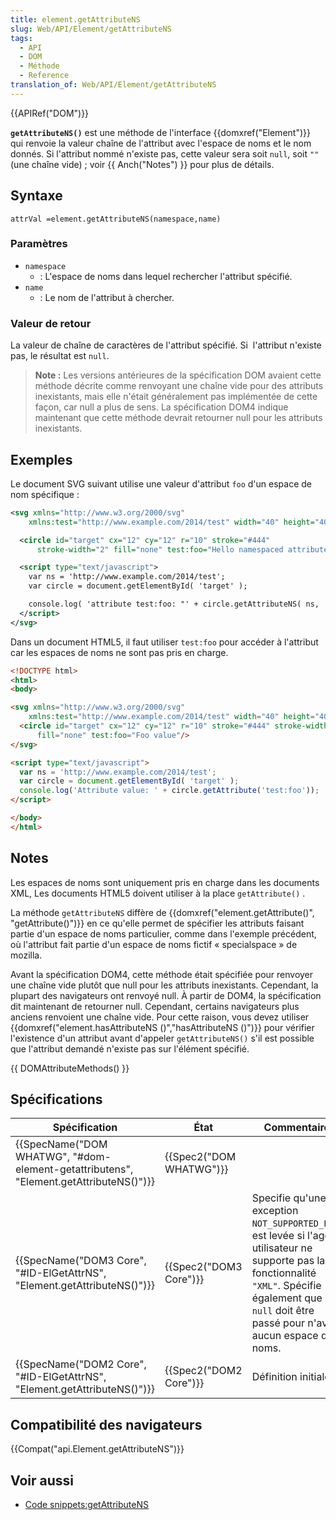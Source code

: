 ```yaml
---
title: element.getAttributeNS
slug: Web/API/Element/getAttributeNS
tags:
  - API
  - DOM
  - Méthode
  - Reference
translation_of: Web/API/Element/getAttributeNS
---
```

{{APIRef("DOM")}}

**`getAttributeNS()`** est une méthode de l'interface {{domxref("Element")}} qui renvoie la valeur chaîne de l'attribut avec l'espace de noms et le nom donnés. Si l'attribut nommé n'existe pas, cette valeur sera soit `null`, soit `""` (une chaîne vide) ; voir {{ Anch("Notes") }} pour plus de détails.

## Syntaxe

    attrVal =element.getAttributeNS(namespace,name)

### Paramètres

- `namespace`
  - : L'espace de noms dans lequel rechercher l'attribut spécifié.
- `name`
  - : Le nom de l'attribut à chercher.

### Valeur de retour

La valeur de chaîne de caractères de l'attribut spécifié. Si  l'attribut n'existe pas, le résultat est `null`.

> **Note :** Les versions antérieures de la spécification DOM avaient cette méthode décrite comme renvoyant une chaîne vide pour des attributs inexistants, mais elle n'était généralement pas implémentée de cette façon, car null a plus de sens. La spécification DOM4 indique maintenant que cette méthode devrait retourner null pour les attributs inexistants.

## Exemples

Le document SVG suivant utilise une valeur d'attribut `foo` d'un espace de nom spécifique :

```xml
<svg xmlns="http://www.w3.org/2000/svg"
    xmlns:test="http://www.example.com/2014/test" width="40" height="40">

  <circle id="target" cx="12" cy="12" r="10" stroke="#444"
      stroke-width="2" fill="none" test:foo="Hello namespaced attribute!"/>

  <script type="text/javascript">
    var ns = 'http://www.example.com/2014/test';
    var circle = document.getElementById( 'target' );

    console.log( 'attribute test:foo: "' + circle.getAttributeNS( ns, 'foo' ) + '"' );
  </script>
</svg>
```

Dans un document HTML5, il faut utiliser `test:foo` pour accéder à l'attribut car les espaces de noms ne sont pas pris en charge.

```html
<!DOCTYPE html>
<html>
<body>

<svg xmlns="http://www.w3.org/2000/svg"
    xmlns:test="http://www.example.com/2014/test" width="40" height="40">
  <circle id="target" cx="12" cy="12" r="10" stroke="#444" stroke-width="2"
      fill="none" test:foo="Foo value"/>
</svg>

<script type="text/javascript">
  var ns = 'http://www.example.com/2014/test';
  var circle = document.getElementById( 'target' );
  console.log('Attribute value: ' + circle.getAttribute('test:foo'));
</script>

</body>
</html>
```

## Notes

Les espaces de noms sont uniquement pris en charge dans les documents XML, Les documents HTML5 doivent utiliser à la place `getAttribute()` .

La méthode `getAttributeNS` diffère de {{domxref("element.getAttribute()", "getAttribute()")}} en ce qu'elle permet de spécifier les attributs faisant partie d'un espace de noms particulier, comme dans l'exemple précédent, où l'attribut fait partie d'un espace de noms fictif «&nbsp;specialspace&nbsp;» de mozilla.

Avant la spécification DOM4, cette méthode était spécifiée pour renvoyer une chaîne vide plutôt que null pour les attributs inexistants. Cependant, la plupart des navigateurs ont renvoyé null. À partir de DOM4, la spécification dit maintenant de retourner null. Cependant, certains navigateurs plus anciens renvoient une chaîne vide. Pour cette raison, vous devez utiliser {{domxref("element.hasAttributeNS ()","hasAttributeNS ()")}} pour vérifier l'existence d'un attribut avant d'appeler `getAttributeNS()` s'il est possible que l'attribut demandé n'existe pas sur l'élément spécifié.

{{ DOMAttributeMethods() }}

## Spécifications

| Spécification                                                                                                    | État                             | Commentaire                                                                                                                                                                                                 |
| ---------------------------------------------------------------------------------------------------------------- | -------------------------------- | ----------------------------------------------------------------------------------------------------------------------------------------------------------------------------------------------------------- |
| {{SpecName("DOM WHATWG", "#dom-element-getattributens", "Element.getAttributeNS()")}} | {{Spec2("DOM WHATWG")}} |                                                                                                                                                                                                             |
| {{SpecName("DOM3 Core", "#ID-ElGetAttrNS", "Element.getAttributeNS()")}}                 | {{Spec2("DOM3 Core")}}     | Specifie qu'une exception `NOT_SUPPORTED_ERR`  est levée si l'agent utilisateur ne supporte pas la fonctionnalité `"XML"`. Spécifie également que `null` doit être passé pour n'avoir aucun espace de noms. |
| {{SpecName("DOM2 Core", "#ID-ElGetAttrNS", "Element.getAttributeNS()")}}                 | {{Spec2("DOM2 Core")}}     | Définition initiale                                                                                                                                                                                         |

## Compatibilité des navigateurs

{{Compat("api.Element.getAttributeNS")}}

## Voir aussi

- [Code snippets:getAttributeNS](/fr/Add-ons/Code_snippets/getAttributeNS)
